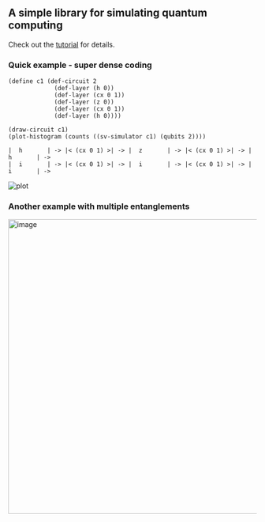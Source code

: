 ## A simple library for simulating quantum computing

Check out the [tutorial](https://github.com/souravdatta/qsym/blob/main/qsym_tutorial.md) for details.

### Quick example - super dense coding

```racket
(define c1 (def-circuit 2
             (def-layer (h 0))
             (def-layer (cx 0 1))
             (def-layer (z 0))
             (def-layer (cx 0 1))
             (def-layer (h 0))))

(draw-circuit c1)
(plot-histogram (counts ((sv-simulator c1) (qubits 2))))
```

```
|  h       | -> |< (cx 0 1) >| -> |  z       | -> |< (cx 0 1) >| -> |  h       | -> 
|  i       | -> |< (cx 0 1) >| -> |  i       | -> |< (cx 0 1) >| -> |  i       | ->
```


![plot](https://github.com/souravdatta/qsym/assets/1576318/fe93307e-d7a3-4142-ad38-5ff82670aa3e)

### Another example with multiple entanglements

<img width="596" alt="image" src="https://github.com/souravdatta/qsym/assets/1576318/412fe80a-7783-4b67-a5d6-512d6dce5fa9">


